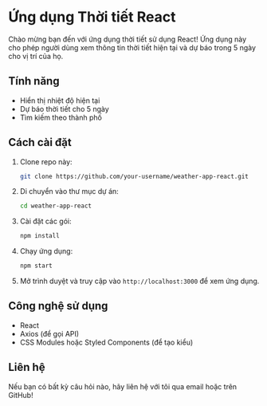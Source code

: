 # Ứng dụng Thời tiết React

Chào mừng bạn đến với ứng dụng thời tiết sử dụng React! Ứng dụng này cho phép người dùng xem thông tin thời tiết hiện tại và dự báo trong 5 ngày cho vị trí của họ.

## Tính năng
- Hiển thị nhiệt độ hiện tại
- Dự báo thời tiết cho 5 ngày
- Tìm kiếm theo thành phố

## Cách cài đặt
1. Clone repo này:
   ```bash
   git clone https://github.com/your-username/weather-app-react.git
   ```
2. Di chuyển vào thư mục dự án:
   ```bash
   cd weather-app-react
   ```
3. Cài đặt các gói:
   ```bash
   npm install
   ```
4. Chạy ứng dụng:
   ```bash
   npm start
   ```
5. Mở trình duyệt và truy cập vào `http://localhost:3000` để xem ứng dụng.

## Công nghệ sử dụng
- React
- Axios (để gọi API)
- CSS Modules hoặc Styled Components (để tạo kiểu)

## Liên hệ
Nếu bạn có bất kỳ câu hỏi nào, hãy liên hệ với tôi qua email hoặc trên GitHub!